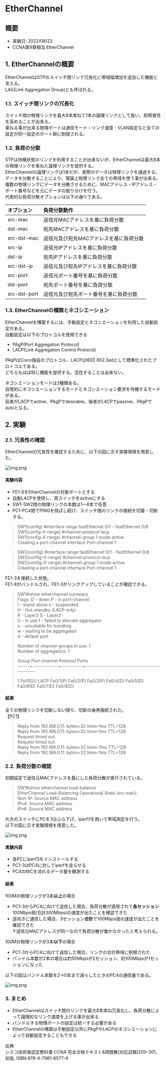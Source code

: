 # EtherChannel
## 概要
- 実験日: 2022/08/23
- CCNA第9章相当 EtherChannel

## 1. EtherChannelの概要
EtherChannelはSTPのスイッチ間リンク冗長化に帯域幅増加を追加した機能と言える。  
LAG(Link Aggregation Group)とも呼ばれる。

### 1.1. スイッチ間リンクの冗長化
スイッチ間の物理リンクを最大8本束ねて1本の論理リンクとして扱い、耐障害性を高めることが出来る。  
束ねる事が出来る物理ポートは通信モード・リンク速度・VLAN設定など全ての設定が同一設定のポート群に制限される。  

### 1.2. 負荷の分散
STPは待機状態のリンクを利用することが出来ないが、EtherChannelは最大8本の物理リンクを束ねた論理リンクを提供する。  
EtherChannelの論理リンクは1本だが、実際のデータは物理リンクを通過する。  
データを分散することにより、理論上物理リンク全ての帯域を使う事が出来る。  
複数の物理リンクにデータを分散させるために、MACアドレス・IPアドレス・ポート番号などを元にデータの振り分けを行う。  
代表的な負荷分散オプションは以下の通りである。  

| オプション        | 負荷分散動作                |
|:-------------|:----------------------|
| src-mac      | 送信元MACアドレスを基に負荷分散     |
| dst-mac      | 宛先MACアドレスを基に負荷分散      |
| src-dst-mac  | 送信元及び宛先MACアドレスを基に負荷分散 |
| src-ip       | 送信元IPアドレスを基に負荷分散      |
| dst-ip       | 宛先IPアドレスを基に負荷分散       |
| src-dst-ip   | 送信元及び宛先IPアドレスを基に負荷分散  |
| src-port     | 送信元ポート番号を基に負荷分散       |
| dst-port     | 宛先ポート番号を基に負荷分散        |
| src-dst-port | 送信元及び宛先ポート番号を基に負荷分散   |

### 1.3. EtherChannelの種類とネゴシエーション
EtherChannelを構築するには、手動設定とネゴシエーションを利用した自動設定がある。  
自動設定は以下のプロトコルを使用できる
- PAgP(Port Aggregation Protocol)
- LACP(Link Aggregation Control Protocol)

PAgPはCisco独自のプロトコル、LACPはIEEE 802.3adとして標準化されたプロトコルである。  
どちらもほぼ同じ機能を提供する。混在することは出来ない。  

ネゴシエーションモードは2種類ある。  
自発的にネゴシエーションするモードとネゴシエーション要求を待機するモードがある。  
前者がLACPでactive、PAgPでdesirable。後者がLACPでpassive、PAgPでautoとなる。


## 2. 実験
### 2.1. 冗長性の確認

EtherChannelの冗長性を確認するために、以下の図に示す実験環境を用意した。  

![img.png](images/20220823EtherChannel/20220823img01.png)

#### 実験内容
- FE1-8をEtherChannelの対象ポートとする
- 自動LACPを使用し、両スイッチをactiveにする
- SW1-SW2間の物理リンクの本数は1～8本で任意
- PC1-PC4間でPINGを飛ばし続け、スイッチ間のリンクの接続を切替・切断する。

> SW1(config) #interface range fastEthernet 0/1 - fastEthernet 0/8  
> SW1(config-if-range) #channel-protocol lacp  
> SW1(config-if-range) #channel-group 1 mode active  
> Creating a port-channel interface Port-channel 1

> SW2(config) #interface range fastEthernet 0/1 - fastEthernet 0/8  
> SW2(config-if-range) #channel-protocol lacp  
> SW2(config-if-range) #channel-group 1 mode active  
> Creating a port-channel interface Port-channel 1  

FE1-3を接続した状態。  
FE1-8がバンドルされ、FE1-3がリンクアップしていることが確認できる。
> SW1#show etherchannel summary  
> Flags:  D - down        P - in port-channel  
> I - stand-alone s - suspended  
> H - Hot-standby (LACP only)  
> R - Layer3      S - Layer2  
> U - in use      f - failed to allocate aggregator  
> u - unsuitable for bundling  
> w - waiting to be aggregated  
> d - default port  
>  
>  
> Number of channel-groups in use: 1  
> Number of aggregators:           1  
>  
> Group  Port-channel  Protocol    Ports  
> ------+-------------+-----------+----------------------------------------------  
>  
> 1      Po1(SU)           LACP   Fa0/1(P) Fa0/2(P) Fa0/3(P) Fa0/4(D) Fa0/5(D) Fa0/6(D) Fa0/7(D) Fa0/8(D)  


#### 結果
全ての物理リンクを切断しない限り、切断の後再接続された。  
【PC1】  
> Reply from 192.168.0.11: bytes=32 time<1ms TTL=128  
> Reply from 192.168.0.11: bytes=32 time<1ms TTL=128  
> Request timed out.  
> Request timed out.  
> Reply from 192.168.0.11: bytes=32 time=7ms TTL=128  
> Reply from 192.168.0.11: bytes=32 time<1ms TTL=128  

### 2.2. 負荷分散の確認
初期設定で送信元MACアドレスを基にした負荷分散が実行されている。
> SW1#show etherchannel load-balance  
> EtherChannel Load-Balancing Operational State (src-mac):  
> Non-IP: Source MAC address  
> IPv4: Source MAC address  
> IPv6: Source MAC address  

片方のスイッチにPCを3台ぶら下げ、iperf3を用いて帯域測定を行う。  
以下の図に示す実験環境を用意した。

![img.png](images/20220823EtherChannel/20220823img02.png)

#### 実験内容
- 各PCにiperf3をインストールする
- PC1-3はPC4に対してiperfを走らせる
- PC4のNICを流れるデータ量を観測する

#### 結果
100Mの物理リンクが3本**以上**の場合
- PC1-3からPC4に向けて送信した場合、負荷分散が適用されて**各セッション**100Mbps弱(合計300Mbps)の速度が出たことを確認できた  
- 逆向きに通信した場合、3セッション**合計**で100Mbps弱の速度が出たことを確認できた  
↑送信元MACアドレスが同一なので負荷分散が働かなかったと考えられる。  

100Mの物理リンクが3本**以下**の場合
- PC1-3からPC4に向けて送信した場合、リンクの合計帯域に制限された
- バンドル本数が2本の場合は約50Mbpsが2セッション、約100Mbpsが1セッションになった


以下の図はバンドル本数を2→0本まで減らしたときのPC4の通信量である。

![img.png](images/20220823EtherChannel/20220823img03.png)


### 3. まとめ
- EtherChannelはスイッチ間のリンクを最大8本束ね冗長化し、負荷分散によって論理的なリンク速度を上げる事が出来る
- バンドルする物理ポートの設定は統一する必要がある
- EtherChannelの構築は手動設定以外にPAgPやLACPのネゴシエーションによって自動設定することもできる


出典  
シスコ技術者認定教科書 CCNA 完全合格テキスト&問題集[対応試験]200-301, 初版, ISBN:978-4-7981-6577-6